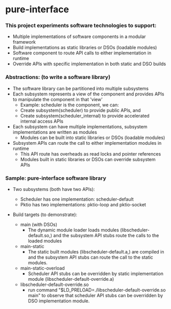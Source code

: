 # pure-interface

### This project experiments software technologies to support:

* Multiple implementations of software components in a modular framework
* Build implementations as static libraries or DSOs (loadable modules)
* Software component to route API calls to either implementation in runtime
* Override APIs with specific implementation in both static and DSO builds

### Abstractions: (to write a software library)

* The software library can be partitioned into multiple subsystems
* Each subsystem represents a view of the component and provides APIs to
  manipulate the component in that 'view'
  * Example: scheduler is the component, we can:
  * Create subsystem(scheduler) to provide public APIs, and
  * Create subsystem(scheduler_internal) to provide accelerated internal access APIs
* Each subsystem can have multiple implementations, subsystem implementations
  are written as modules
  * Modules can be built into static libraries or DSOs (loadable modules)
* Subsystem APIs can route the call to either implementation modules in runtime
  * This API route has overheads as read locks and pointer references
  * Modules built in static libraries or DSOs can override subsystem APIs

### Sample: pure-interface software library

* Two subsystems (both have two APIs):
  * Scheduler has one implementation: scheduler-default
  * Pktio has two implementations: pktio-loop and pktio-socket

* Build targets (to demonstrate):
  * main (with DSOs)
    * The dynamic module loader loads modules (libscheduler-default.so,)
      and the subsystem API stubs route the calls to the loaded modules
  * main-static
    * The static built modules (libscheduler-default.a,) are compiled in
      and the subsystem API stubs can route the call to the static modules.
  * main-static-overload
    * Scheduler API stubs can be overridden by static implementation module
      (libscheduler-default-override.a)
  * libscheduler-default-override.so
    * run command "$LD_PRELOAD=./libscheduler-default-override.so main" to
      observe that scheduler API stubs can be overridden by DSO implementation
      module.